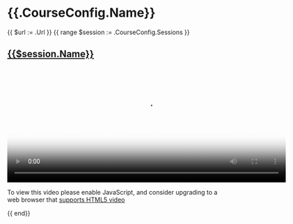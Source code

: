 # {{.CourseConfig.Name}}
{{ $url := .Url }}
{{ range $session := .CourseConfig.Sessions }}
## [{{$session.Name}}]({{$url}}/{{$session.Name}})  

 <video id="my-video" class="video-js" controls preload="auto" width="640" height="264"
  poster="MY_VIDEO_POSTER.jpg" data-setup="{}">
    <source src="MY_VIDEO.mp4" type='video/mp4'>
    <source src="MY_VIDEO.webm" type='video/webm'>
    <p class="vjs-no-js">
      To view this video please enable JavaScript, and consider upgrading to a web browser that
      <a href="https://videojs.com/html5-video-support/" target="_blank">supports HTML5 video</a>
    </p>
  </video>

{{ end}}
